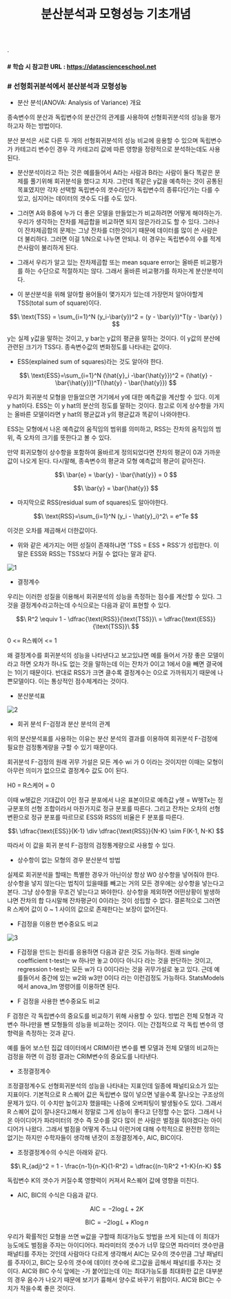 ﻿---
layout: post
title: "분산분석과 모형성능 기초개념"
tags: [선형회귀분석]
comments: true
---

.

#### # 학습 시 참고한 URL : https://datascienceschool.net

### # 선형회귀분석에서 분산분석과 모형성능

- 분산 분석(ANOVA: Analysis of Variance) 개요

종속변수의 분산과 독립변수의 분산간의 관계를 사용하여 선형회귀분석의 성능을 평가하고자 하는 방법이다.

분산 분석은 서로 다른 두 개의 선형회귀분석의 성능 비교에 응용할 수 있으며 독립변수가 카테고리 변수인 경우 각 카테고리 값에 따른 영향을 정량적으로 분석하는데도 사용된다.


- 분산분석이라고 하는 것은 예를들어서 A라는 사람과 B라는 사람이 둘다 똑같은 문제를 풀기위해 회귀분석을 했다고 치자. 그런데 똑같은 y값을 예측하는 것이 공통된 목표였지만 각자 선택할 독립변수의 갯수라던가 독립변수의 종류다던가는 다를 수 있고, 심지어는 데이터의 갯수도 다를 수도 있다.


- 그러면 A와 B중에 누가 더 좋은 모델을 만들었는가 비교하려면 어떻게 해야하는가. 우리가 생각하는 잔차를 제곱합을 비교하면 되지 않은가라고도 할 수 있다. 그러나 이 잔차제곱합의 문제는 그냥 잔차를 더한것이기 때문에 데이터를 많이 쓴 사람은 더 불리하다. 그러면 이걸 1/N으로 나누면 안되냐. 이 경우는 독립변수의 수를 적게 쓴사람이 불리하게 된다.


- 그래서 우리가 알고 있는 잔차제곱합 또는 mean square error는 올바른 비교평가를 하는 수단으로 적절하지는 않다. 그래서 올바른 비교평가를 하자는게 분산분석이다.


- 이 분산분석을 위해 알아할 용어들이 몇가지가 있는데 가장먼저 알아야할게 TSS(total sum of square)이다.

$$\ \text{TSS} = \sum_{i=1}^N (y_i-\bar{y})^2 = (y - \bar{y})^T(y - \bar{y} ) $$

y는 실제 y값을 말하는 것이고, y bar는 y값의 평균을 말하는 것이다. 이 y값의 분산에 관련된 크기가 TSS다. 종속변수값의 변화정도를 나타내는 값이다.


- ESS(explained sum of squares)라는 것도 알아야 한다.

$$\ \text{ESS}=\sum_{i=1}^N (\hat{y}_i -\bar{\hat{y}})^2 = (\hat{y} - \bar{\hat{y}})^T(\hat{y} - \bar{\hat{y}}) $$

우리가 회귀분석 모형을 만들었으면 거기에서 y에 대한 예측값을 계산할 수 있다. 이게 y hat이다. ESS는 이 y hat의 분산의 정도를 말하는 것이다. 참고로 이게 상수항을 가지는 올바른 모델이라면 y hat의 평균값과 y의 평균값과 똑같이 나와야한다.

ESS는 모형에서 나온 예측값의 움직임의 범위를 의미하고, RSS는 잔차의 움직임의 범위, 즉 오차의 크기를 뜻한다고 볼 수 있다. 

만약 회귀모형이 상수항을 포함하여 올바르게 정의되었다면 잔차의 평균이 0과 가까운 값이 나오게 된다. 다시말해, 종속변수의 평균과 모형 예측값의 평균이 같아진다.

$$\ \bar{e} = \bar{y} - \bar{\hat{y}} = 0 $$

$$\ \bar{y} = \bar{\hat{y}} $$


- 마지막으로 RSS(residual sum of squares)도 알아야한다.

$$\ \text{RSS}=\sum_{i=1}^N (y_i - \hat{y}_i)^2\ = e^Te $$

이것은 오차를 제곱해서 더한값이다.


- 위와 같은 세가지는 어떤 성질이 존재하냐면 'TSS = ESS + RSS'가 성립한다. 이 말은 ESS와 RSS는 TSS보다 커질 수 없다는 말과 같다.

![1](https://user-images.githubusercontent.com/41605276/56730475-10219300-6793-11e9-87c0-8226579e52dd.jpg)

- 결정계수

우리는 이러한 성질을 이용해서 회귀분석의 성능을 측정하는 점수를 계산할 수 있다. 그것을 결정계수라고하는데 수식으로는 다음과 같이 표현할 수 있다.

$$\ R^2 \equiv 1 - \dfrac{\text{RSS}}{\text{TSS}}\ = \dfrac{\text{ESS}}{\text{TSS}}\ $$

 0 <= R스퀘어 <= 1

왜 결정계수를 회귀분석의 성능을 나타낸다고 보고있냐면 예를 들어서 가장 좋은 모델이라고 하면 오차가 하나도 없는 것을 말하는데 이는 잔차가 0이고 1에서 0을 빼면 결국에는 1이기 때문이다. 반대로 RSS가 크면 클수록 결정계수는 0으로 가까워지기 때문에 나쁜모델이다. 이는 통상적인 점수체계라는 것이다.


- 분산분석표 

![2](https://user-images.githubusercontent.com/41605276/56730490-19126480-6793-11e9-8098-c27421056355.jpg)

- 회귀 분석 F-검정과 분산 분석의 관계

위의 분산분석표를 사용하는 이유는 분산 분석의 결과를 이용하여 회귀분석 F-검정에 필요한 검정통계량을 구할 수 있기 때문이다.

회귀분석 F-검정의 원래 귀무 가설은 모든 계수  wi 가 0 이라는 것이지만 이때는 모형이 아무런 의미가 없으므로 결정계수 값도 0이 된다.

H0 = R스케어 = 0

이때 w헷값은 기대값이 0인 정규 분포에서 나온 표본이므로 예측값 y헷 = W헷Tx는 정규분포의 선형 조합이라서 마찬가지로 정규 분포를 따른다. 그리고 잔차는 오차의 선형 변환으로 정규 분포를 따르므로 ESS와 RSS의 비율은 F 분포를 따른다.

$$\ \dfrac{\text{ESS}}{K-1} \div  \dfrac{\text{RSS}}{N-K} \sim F(K-1, N-K) $$

따라서 이 값을 회귀 분석 F-검정의 검정통계량으로 사용할 수 있다.

- 상수항이 없는 모형의 경우 분산분석 방법 

실제로 회귀분석을 할때는 특별한 경우가 아닌이상 항상 W0 상수항을 넣어줘야 한다. 상수항을 넣지 않는다는 법칙이 있을때를 빼고는 거의 모든 경우에는 상수항을 넣는다고 본다. 그냥 상수항을 무조건 넣는다고 봐야한다. 상수항을 제외하면 어떤상황이 발생하냐면 잔차의 합 다시말해 잔차평균이 0이라는 것이 성립할 수 없다. 결론적으로 그러면 R 스케어 값이 0 ~ 1 사이의 값으로 존재한다는 보장이 없어진다.

- F검정을 이용한 변수중요도 비교

![3](https://user-images.githubusercontent.com/41605276/56730503-216a9f80-6793-11e9-8536-743514a31120.jpg)

- F검정을 만드는 원리를 응용하면 다음과 같은 것도 가능하다. 원래 single coefficient t-test는 w 하나만 놓고 0이다 아니다 라는 것을 판단하는 것이고, regression t-test는 모든 w가 다 0이다라는 것을 귀무가설로 놓고 있다. 근데 예를들어서 중간에 있는 w2와 w3만 0이다 라는 이런검정도 가능하다. StatsModels에서 anova_lm 명령어를 이용하면 된다.


- F 검정을 사용한 변수중요도 비교

F 검정은 각 독립변수의 중요도를 비교하기 위해 사용할 수 있다. 방법은 전체 모형과 각 변수 하나만을 뺀 모형들의 성능을 비교하는 것이다. 이는 간접적으로 각 독립 변수의 영향력을 측정하는 것과 같다. 


예를 들어 보스턴 집값 데이터에서 CRIM이란 변수를 뺀 모델과 전체 모델의 비교하는 검정을 하면 이 검정 결과는 CRIM변수의 중요도를 나타낸다.


- 조정결정계수 

조정결정계수도 선형회귀분석의 성능을 나타내는 지표인데 일종에 패널티요소가 있는 지표이다. 기본적으로 R 스퀘어 값은 독립변수 많이 넣으면 넣을수록 잘나오는 구조상의 문제가 있다. 이 수치만 높이고자 했을때는 나중에 오버피팅이 발생될수도 있다. 그래서 R 스퀘어 값이 잘나온다고해서 정말로 그게 성능이 좋다고 단정할 수는 없다. 그래서 나온 아이디어가 파라미터의 갯수 즉 모수를 갖다 많이 쓴 사람은 벌점을 줘야겠다는 아이디어가 나왔다. 그래서 벌점을 어떻게 주느냐 이런거에 대해 수학적으로 완전한 정의는 없기는 하지만 수학자들이 생각해 낸것이 조정결정계수, AIC, BIC이다.


- 조정결정계수의 수식은 아래와 같다.

$$\ R_{adj}^2 = 1 - \frac{n-1}{n-K}(1-R^2) = \dfrac{(n-1)R^2 +1-K}{n-K} $$

독립변수 K의 갯수가 커질수록 영향력이 커져서 R스퀘어 값에 영향을 미친다.


- AIC, BIC의 수식은 다음과 같다.

$$\ \text{AIC} = -2\log L + 2K $$

$$\ \text{BIC} = -2\log L + K\log n $$

우리가 확률적인 모형을 쓰면 w값을 구할때 최대가능도 방법을 쓰게 되는데 이 최대가능도에도 벌점을 주자는 아이디어다. 파라미터의 갯수가 너무 많으면 파라미터 갯수만큼 패널티를 주자는 것인데 사람마다 다르게 생각해서 AIC는 모수의 갯수만큼 그냥 패널티를 주자이고, BIC는 모수의 갯수에 데이터 갯수에 로그값을 곱해서 패널티를 주자는 것이다. AIC와 BIC 수식 앞에는 -가 붙어있는데 이는 최대가능도를 최대화한 값은 대부분의 경우 음수가 나오기 때문에 보기가 흉해서 양수로 바꾸기 위함이다. AIC와 BIC는 수치가 작을수록 좋은 것이다.
